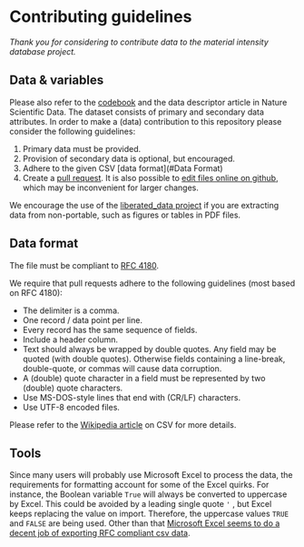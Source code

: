 # Contributing guidelines

*Thank you for considering to contribute data to the material intensity database project.*

## Data & variables

Please also refer to the [codebook](codebook.md) and the data descriptor article in Nature Scientific Data. The dataset consists of primary and secondary data attributes. In order to make a (data) contribution to this repository please consider the following guidelines:

1. Primary data must be provided. 
2. Provision of secondary data is optional, but encouraged.
3. Adhere to the given CSV [data format](#Data Format)
4. Create a [pull request](https://help.github.com/articles/creating-a-pull-request/). It is also possible to [edit files online on github](https://help.github.com/articles/editing-files-in-another-user-s-repository/), which may be inconvenient for larger changes.

We encourage the use of the [liberated_data project](https://github.com/nheeren/liberated_data) if you are extracting data from non-portable, such as figures or tables in PDF files.

## Data format

The file must be compliant to [RFC 4180](https://www.rfc-editor.org/info/rfc4180). 

We require that pull requests adhere to the following guidelines (most based on RFC 4180):

- The delimiter is a comma.
- One record / data point per line.
- Every record has the same sequence of fields.
- Include a header column.
- Text should always be wrapped by double quotes. Any field may be quoted (with double quotes). Otherwise fields containing a line-break, double-quote, or commas will cause data corruption.
- A (double) quote character in a field must be represented by two (double) quote characters.
- Use MS-DOS-style lines that end with (CR/LF) characters.
- Use UTF-8 encoded files.

Please refer to the [Wikipedia article](https://en.wikipedia.org/wiki/Comma-separated_values) on CSV for more details.

## Tools

Since many users will probably use Microsoft Excel to process the data, the requirements for formatting account for some of the Excel quirks. For instance, the Boolean variable `True` will always be converted to uppercase by Excel. This could be avoided by a leading single quote `'` , but Excel keeps replacing the value on import. Therefore, the uppercase values `TRUE` and `FALSE` are being used. Other than that [Microsoft Excel seems to do a decent job of exporting RFC compliant csv data](https://superuser.com/a/302338/215109). 

